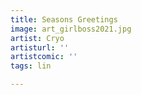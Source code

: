 ```yaml
---
title: Seasons Greetings
image: art_girlboss2021.jpg
artist: Cryo
artisturl: ''
artistcomic: ''
tags: lin

---
```

